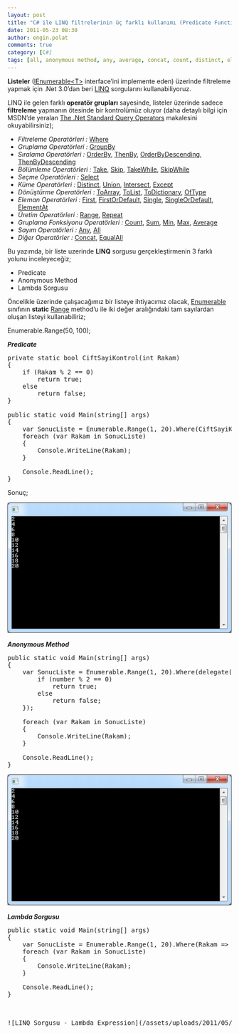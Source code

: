 ```yaml
---
layout: post
title: "C# ile LINQ filtrelerinin üç farklı kullanımı (Predicate Function, Anonymous Method, Lambda Expression)"
date: 2011-05-23 08:30
author: engin.polat
comments: true
category: [C#]
tags: [all, anonymous method, any, average, concat, count, distinct, elementat, Enumerable, equalall, except, first, firstordefault, foreach, groupby, IEnumerable, interface, intersect, lambda, lambda expression, linq, list, max, min, oftype, operatör, orderby, orderbydescending, predicate, query, range, repeat, select, single, singleordefault, skip, skipwhile, sum, take, takewhile, thenby, thenbydescending, toarray, todictionary, tolist, union, where]
---
```

**Listeler** (<a href="http://msdn.microsoft.com/library/system.collections.ienumerable" target="_blank">IEnumerable&lt;T&gt;</a> interface’ini implemente eden) üzerinde filtreleme yapmak için .Net 3.0’dan beri <a href="http://msdn.microsoft.com/netframework/aa904594" target="_blank">LINQ</a> sorgularını kullanabiliyoruz.

LINQ ile gelen farklı **operatör grupları** sayesinde, listeler üzerinde sadece **filtreleme** yapmanın ötesinde bir kontrolümüz oluyor (daha detaylı bilgi için MSDN’de yeralan <a href="http://msdn.microsoft.com/library/bb394939.aspx" target="_blank">The .Net Standard Query Operators</a> makalesini okuyabilirsiniz);



*   *Filtreleme Operatörleri :* <a href="http://msdn.microsoft.com/vcsharp/aa336760#WhereSimple1" target="_blank">Where</a>
*   *Gruplama Operatörleri :* <a href="http://msdn.microsoft.com/vcsharp/aa336754.aspx#simple1" target="_blank">GroupBy</a>
*   *Sıralama Operatörleri :* <a href="http://msdn.microsoft.com/vcsharp/aa336756#OrderBySimple1" target="_blank">OrderBy</a>, <a href="http://msdn.microsoft.com/vcsharp/aa336756#thenBySimple" target="_blank">ThenBy</a>, <a href="http://msdn.microsoft.com/vcsharp/aa336756#OrderByDescendingSimple1" target="_blank">OrderByDescending</a>, <a href="http://msdn.microsoft.com/vcsharp/aa336756#thenByDescendingSimple" target="_blank">ThenByDescending</a>
*   *Bölümleme Operatörleri :* <a href="http://msdn.microsoft.com/vcsharp/aa336757#TakeSimple" target="_blank">Take</a>, <a href="http://msdn.microsoft.com/vcsharp/aa336757#SkipSimple" target="_blank">Skip</a>, <a href="http://msdn.microsoft.com/vcsharp/aa336757#TakeWhileSimple" target="_blank">TakeWhile</a>, <a href="http://msdn.microsoft.com/vcsharp/aa336757#SkipWhileSimple" target="_blank">SkipWhile</a>
*   *Seçme Operatörleri :* <a href="http://msdn.microsoft.com/vcsharp/aa336758#SelectSimple1" target="_blank">Select</a>
*   *Küme Operatörleri :* <a href="http://msdn.microsoft.com/vcsharp/aa336761.aspx#distinct1" target="_blank">Distinct</a>, <a href="http://msdn.microsoft.com/vcsharp/aa336761.aspx#union1" target="_blank">Union</a>, <a href="http://msdn.microsoft.com/vcsharp/aa336761.aspx#intersect1" target="_blank">Intersect</a>, <a href="http://msdn.microsoft.com/vcsharp/aa336761.aspx#except1" target="_blank">Except</a>
*   *Dönüştürme Operatörleri :* <a href="http://msdn.microsoft.com/vcsharp/aa336748#ToArray" target="_blank">ToArray</a>, <a href="http://msdn.microsoft.com/vcsharp/aa336748#ToList" target="_blank">ToList</a>, <a href="http://msdn.microsoft.com/vcsharp/aa336748#ToDictionary" target="_blank">ToDictionary</a>, <a href="http://msdn.microsoft.com/vcsharp/aa336748#OfType" target="_blank">OfType</a>
*   *Eleman Operatörleri :* <a href="http://msdn.microsoft.com/vcsharp/aa336750#FirstSimple" target="_blank">First</a>, <a href="http://msdn.microsoft.com/vcsharp/aa336750#FirstOrDefaultSimple" target="_blank">FirstOrDefault</a>, <a href="http://msdn.microsoft.com/magazine/cc337893.aspx" target="_blank">Single</a>, <a href="http://msdn.microsoft.com/magazine/cc337893.aspx" target="_blank">SingleOrDefault</a>, <a href="http://msdn.microsoft.com/vcsharp/aa336750#ElementAt" target="_blank">ElementAt</a>
*   *Üretim Operatörleri :* <a href="http://msdn.microsoft.com/vcsharp/aa336752.aspx#range" target="_blank">Range</a>, <a href="http://msdn.microsoft.com/vcsharp/aa336752.aspx#repeat" target="_blank">Repeat</a>
*   *Gruplama Fonksiyonu Operatörleri :* <a href="http://msdn.microsoft.com/vcsharp/aa336747#countSimple" target="_blank">Count</a>, <a href="http://msdn.microsoft.com/vcsharp/aa336747#sumSimple" target="_blank">Sum</a>, <a href="http://msdn.microsoft.com/vcsharp/aa336747#minSimple" target="_blank">Min</a>, <a href="http://msdn.microsoft.com/vcsharp/aa336747#maxSimple" target="_blank">Max</a>, <a href="http://msdn.microsoft.com/vcsharp/aa336747#avgSimple" target="_blank">Average</a>
*   *Sayım Operatörleri :* <a href="http://msdn.microsoft.com/vcsharp/aa336759.aspx#anySimple" target="_blank">Any</a>, <a href="http://msdn.microsoft.com/vcsharp/aa336759.aspx#allSimple" target="_blank">All</a>
*   *Diğer Operatörler :* <a href="http://msdn.microsoft.com/vcsharp/aa336755#Concat1" target="_blank">Concat</a>, <a href="http://msdn.microsoft.com/vcsharp/aa336755#equalAll1" target="_blank">EqualAll</a>

Bu yazımda, bir liste uzerinde **LINQ** sorgusu gerçekleştirmenin 3 farklı yolunu inceleyeceğiz;



*   Predicate
*   Anonymous Method
*   Lambda Sorgusu

Öncelikle üzerinde çalışacağımız bir listeye ihtiyacımız olacak, <a href="http://msdn.microsoft.com/library/system.linq.enumerable" target="_blank">Enumerable</a> sınıfının **static** <a href="http://msdn.microsoft.com/library/system.linq.enumerable.range" target="_blank">Range</a> method’u ile iki değer aralığındaki tam sayılardan oluşan listeyi kullanabiliriz;



Enumerable.Range(50, 100);</pre>

***Predicate***

<pre class="brush:csharp">private static bool CiftSayiKontrol(int Rakam)
{
    if (Rakam % 2 == 0)
        return true;
    else
        return false;
}

public static void Main(string[] args)
{
    var SonucListe = Enumerable.Range(1, 20).Where(CiftSayiKontrol);
    foreach (var Rakam in SonucListe)
    {
        Console.WriteLine(Rakam);
    }

    Console.ReadLine();
}</pre>

Sonuç;

![LINQ Sorgusu - Predicate Function](/assets/uploads/2011/05/LINQSorgular.png "LINQ Sorgusu - Predicate Function")

***Anonymous Method***

<pre class="brush:csharp">public static void Main(string[] args)
{
    var SonucListe = Enumerable.Range(1, 20).Where(delegate(int number) {
        if (number % 2 == 0)
            return true;
        else
            return false;
    });

    foreach (var Rakam in SonucListe)
    {
        Console.WriteLine(Rakam);
    }

    Console.ReadLine();
}</pre>

![LINQ Sorgusu - Anonymous Method](/assets/uploads/2011/05/LINQSorgular.png "LINQ Sorgusu - Anonymous Method")

***Lambda Sorgusu***

<pre class="brush:csharp">public static void Main(string[] args)
{
    var SonucListe = Enumerable.Range(1, 20).Where(Rakam =&gt; Rakam % 2 == 0);
    foreach (var Rakam in SonucListe)
    {
        Console.WriteLine(Rakam);
    }

    Console.ReadLine();
}



![LINQ Sorgusu - Lambda Expression](/assets/uploads/2011/05/LINQSorgular.png "LINQ Sorgusu - Lambda Expression")

